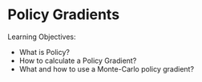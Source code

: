 # Policy Gradients


Learning Objectives:

* What is Policy?
* How to calculate a Policy Gradient?
* What and how to use a Monte-Carlo policy gradient?